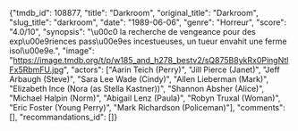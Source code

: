 {"tmdb_id": 108877, "title": "Darkroom", "original_title": "Darkroom", "slug_title": "darkroom", "date": "1989-06-06", "genre": "Horreur", "score": "4.0/10", "synopsis": "\u00c0 la recherche de vengeance pour des exp\u00e9riences pass\u00e9es incestueuses, un tueur envahit une ferme isol\u00e9e.", "image": "https://image.tmdb.org/t/p/w185_and_h278_bestv2/sQ875B8ykRx0PingNtlFx5RbmFU.jpg", "actors": ["Aarin Teich (Perry)", "Jill Pierce (Janet)", "Jeff Arbaugh (Steve)", "Sara Lee Wade (Cindy)", "Allen Lieberman (Mark)", "Elizabeth Ince (Nora (as Stella Kastner))", "Shannon Absher (Alice)", "Michael Halpin (Norm)", "Abigail Lenz (Paula)", "Robyn Truxal (Woman)", "Eric Foster (Young Perry)", "Mark Richardson (Policeman)"], "comments": [], "recommandations_id": []}